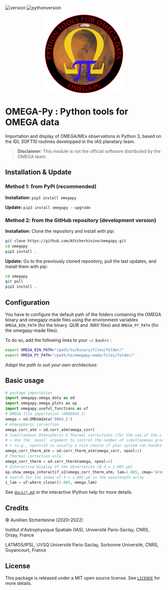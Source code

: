 ![version](https://img.shields.io/badge/version-2.2.8-blue)
![pythonversion](https://img.shields.io/badge/Python-3.7+-blue)

<p align="center">
<img width="250" height="250" src="https://github.com/AStcherbinine/omegapy/blob/master/docs/logo_omegapy_small2.png">
</p>

# OMEGA-Py : Python tools for OMEGA data

Importation and display of OMEGA/MEx observations in Python 3, based on the IDL *SOFT10* routines developped in the IAS planetary team.

> **Disclaimer:** This module is not the official software distributed by the OMEGA team.

## Installation & Update
### Method 1: from PyPI (recommended)
**Installation:** `pip3 install omegapy`

**Update:** `pip3 install omegapy --upgrade` 


### Method 2: from the GitHub repository (development version)
**Installation:** Clone the repository and install with pip:

~~~bash
git clone https://github.com/AStcherbinine/omegapy.git
cd omegapy
pip3 install .
~~~

**Update:** Go to the previously cloned repository, pull the last updates, and install them with pip:
~~~bash
cd omegapy
git pull
pip3 install .
~~~

## Configuration
You have to configure the default path of the folders containing the OMEGA binary and omegapy-made files
using the environment variables `OMEGA_BIN_PATH` (for the binary .QUB and .NAV files)
and `OMEGA_PY_PATH` (for the omegapy-made files).

To do so, add the following lines to your `~/.bashrc` :
~~~bash
export OMEGA_BIN_PATH="/path/to/binary/files/folder/"
export OMEGA_PY_PATH="/path/to/omegapy-made/files/folder/"
~~~
*Adapt the path to suit your own architecture.*

## Basic usage
~~~python
# package importation
import omegapy.omega_data as od
import omegapy.omega_plots as op
import omegapy.useful_functions as uf
# OMEGA file importation (ORB0964_2)
omega = od.OMEGAdata('0964_2')
# Atmospheric correction
omega_corr_atm = od.corr_atm(omega_corr)
# Simultaneous Atmospheric & Thermal corrections (for the use of the L-channel)
# > Use the `npool` argument to control the number of simultaneous processes used to compute the thermal correction 
# > (e.g., npool=15 is usually a nice choice if your system can handle it)
omega_corr_therm_atm = od.corr_therm_atm(omega_corr, npool=1)
# Thermal correction only
omega_corr_therm = od.corr_therm(omega, npool=1)
# Interactive display of the observation (@ λ = 1.085 µm)
op.show_omega_interactif_v2(omega_corr_therm_atm, lam=1.085, cmap='Greys_r', vmin=0, vmax=0.5, polar=True)
# Search for the index of λ = 1.085 µm in the wavelength array
i_lam = uf.where_closer(1.085, omega.lam)
~~~

See [`docs/*.md`](https://github.com/AStcherbinine/omegapy/blob/master/docs/) or the interactive IPython help for more details.

## Credits

© Aurélien Stcherbinine (2020–2022)

Institut d'Astrophysique Spatiale (IAS), Université Paris-Saclay, CNRS, Orsay, France

LATMOS/IPSL, UVSQ Université Paris-Saclay, Sorbonne Université, CNRS, Guyancourt, France


## License
This package is released under a MIT open source license. See [`LICENSE`](https://github.com/AStcherbinine/omegapy/blob/master/LICENSE) for more details.
